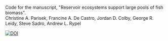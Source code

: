 Code for the manuscript, "Reservoir ecosystems support large pools of fish biomass".
<br>
Christine A. Parisek, Francine A. De Castro, Jordan D. Colby, George R. Leidy, Steve Sadro, Andrew L. Rypel

[![DOI](https://zenodo.org/badge/DOI/10.5281/zenodo.8316674.svg)](https://doi.org/10.5281/zenodo.8316674)
